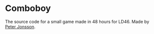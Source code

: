 # Comboboy

The source code for a small game made in 48 hours for LD46.
Made by [Peter Jonsson](https://peterjonsson.se).
